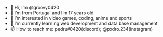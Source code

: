 - 👋 Hi, I’m @groovy0420
- 🏴 I’m from Portugal and I’m 17 years old
- 👀 I’m interested in video games, coding, anime and sports
- 🌱 I’m currently learning web development and data base management
- 📫 How to reach me: pedru#0420(discord); @pxdro.234(instagram)


